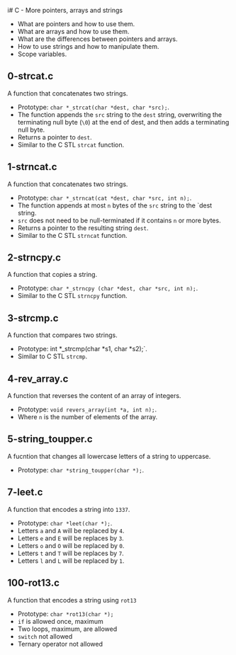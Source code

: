 i# C - More pointers, arrays and strings
  - What are pointers and how to use them.
  - What are arrays and how to use them.
  - What are the differences between pointers and arrays.
  - How to use strings and how to manipulate them.
  - Scope variables.

## 0-strcat.c
   A function that concatenates two strings.
   - Prototype: `char *_strcat(char *dest, char *src);`.
   - The function appends the `src` string to the `dest` string,
   overwriting the terminating null byte (`\0`) at the end of dest,
   and then adds a terminating null byte.
   - Returns a pointer to `dest`.
   - Similar to the C STL `strcat` function.

## 1-strncat.c
   A function that concatenates two strings.
   - Prototype: `char *_strncat(cat *dest, char *src, int n);`.
   - The function appends at most `n` bytes of the `src` string to the `dest string.
   - `src` does not need to be null-terminated if it contains `n` or more bytes.
   - Returns a pointer to the resulting string `dest`.
   - Similar to the C STL `strncat` function.

## 2-strncpy.c
   A function that copies a string.
   - Prototype: `char *_strncpy (char *dest, char *src, int n);`.
   - Similar to the C STL `strncpy` function.

## 3-strcmp.c
   A function that compares two strings.
   - Prototype: int *_strcmp(char *s1, char *s2);`.
   - Similar to C STL `strcmp`.

## 4-rev_array.c
   A function that reverses the content of an array of integers.
   - Prototype: `void revers_array(int *a, int n);`.
   - Where `n` is the number of elements of the array.

## 5-string_toupper.c
   A fucntion that changes all lowercase letters of a string to uppercase.
   - Prototype: `char *string_toupper(char *);`.

## 7-leet.c
   A function that encodes  a string into `1337`.
   - Prototype: `char *leet(char *);`.
   - Letters `a` and `A` will be replaced by `4`.
   - Letters `e` and `E` will be replaces by `3`.
   - Letters `o` and `O` will be replaced by `0`.
   - Letters `t` and `T` will be replaces by `7`.
   - Letters `l` and `L` will be replaced by `1`.

## 100-rot13.c
   A function that encodes a string using `rot13`
   - Prototype: `char *rot13(char *);`
   - `if` is allowed once, maximum
   - Two loops, maximum, are allowed
   - `switch` not allowed
   - Ternary operator not allowed

